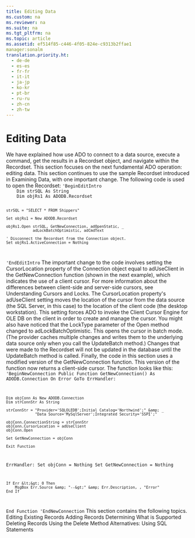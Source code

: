 ```yaml
---
title: Editing Data
ms.custom: na
ms.reviewer: na
ms.suite: na
ms.tgt_pltfrm: na
ms.topic: article
ms.assetid: ef514f85-c446-4f05-824e-c9313b2ffae1
manager:sonalm
translation.priority.ht: 
  - de-de
  - es-es
  - fr-fr
  - it-it
  - ja-jp
  - ko-kr
  - pt-br
  - ru-ru
  - zh-cn
  - zh-tw
---
```

# Editing Data
<?xml version="1.0" encoding="utf-8"?>
<developerReferenceWithoutSyntaxDocument xmlns="http://ddue.schemas.microsoft.com/authoring/2003/5" xmlns:xlink="http://www.w3.org/1999/xlink" xmlns:xsi="http://www.w3.org/2001/XMLSchema-instance" xsi:schemaLocation="http://ddue.schemas.microsoft.com/authoring/2003/5 http://dduestorage.blob.core.windows.net/ddueschema/developer.xsd">
  <introduction>
    <para>We have explained how use ADO to connect to a data source, execute a command, get the results in a <legacyBold>Recordset</legacyBold> object, and navigate within the <legacyBold>Recordset</legacyBold>. This section focuses on the next fundamental ADO operation: editing data.</para>
    <para>This section continues to use the sample <legacyBold>Recordset</legacyBold> introduced in <legacyLink xlink:href="de1d74af-89b6-4f3f-a8c9-07c3e2b3c9a5">Examining Data</legacyLink>, with one important change. The following code is used to open the <legacyBold>Recordset</legacyBold>: </para>
    <code>'BeginEditIntro
    Dim strSQL As String
    Dim objRs1 As ADODB.Recordset
    
    strSQL = "SELECT * FROM Shippers"
    
    Set objRs1 = New ADODB.Recordset
    
    objRs1.Open strSQL, GetNewConnection, adOpenStatic, _
                adLockBatchOptimistic, adCmdText
    
    ' Disconnect the Recordset from the Connection object.
    Set objRs1.ActiveConnection = Nothing
'EndEditIntro</code>
    <para>The important change to the code involves setting the <legacyBold>CursorLocation</legacyBold> property of the <legacyBold>Connection</legacyBold> object equal to <legacyBold>adUseClient</legacyBold> in the <legacyItalic>GetNewConnection</legacyItalic> function (shown in the next example), which indicates the use of a client cursor. For more information about the differences between client-side and server-side cursors, see <legacyLink xlink:href="c1b7d7e6-1707-4ce2-863f-0c6dea967df6">Understanding Cursors and Locks</legacyLink>.</para>
    <para>The <legacyBold>CursorLocation</legacyBold> property's <legacyBold>adUseClient</legacyBold> setting moves the location of the cursor from the data source (the SQL Server, in this case) to the location of the client code (the desktop workstation). This setting forces ADO to invoke the Client Cursor Engine for OLE DB on the client in order to create and manage the cursor.</para>
    <para>You might also have noticed that the <legacyBold>LockType</legacyBold> parameter of the <legacyBold>Open</legacyBold> method changed to <legacyBold>adLockBatchOptimistic</legacyBold>. This opens the cursor in batch mode. (The provider caches multiple changes and writes them to the underlying data source only when you call the <legacyBold>UpdateBatch</legacyBold> method.) Changes that were made to the <legacyBold>Recordset</legacyBold> will not be updated in the database until the <legacyBold>UpdateBatch</legacyBold> method is called.</para>
    <para>Finally, the code in this section uses a modified version of the GetNewConnection function. This version of the function now returns a client-side cursor. The function looks like this:</para>
    <code>'BeginNewConnection
Public Function GetNewConnection() As ADODB.Connection
    On Error GoTo ErrHandler:
    
    Dim objConn As New ADODB.Connection
    Dim strConnStr As String
    
    strConnStr = "Provider='SQLOLEDB';Initial Catalog='Northwind';" &amp; _
                 "Data Source='MySqlServer';Integrated Security='SSPI';"
             
    objConn.ConnectionString = strConnStr
    objConn.CursorLocation = adUseClient
    objConn.Open
    
    Set GetNewConnection = objConn
    
    Exit Function
    
ErrHandler:
    Set objConn = Nothing
    Set GetNewConnection = Nothing
    
    If Err &lt;&gt; 0 Then
        MsgBox Err.Source &amp; "--&gt;" &amp; Err.Description, , "Error"
    End If
End Function
'EndNewConnection</code>
    <para>This section contains the following topics.</para>
    <list class="bullet">
      <listItem>
        <para>
          <legacyLink xlink:href="17ce1263-5897-452a-9ea5-c7f96b33df65">Editing Existing Records</legacyLink>
        </para>
      </listItem>
      <listItem>
        <para>
          <legacyLink xlink:href="dd34669e-6f06-403b-9241-1c85c82aecc2">Adding Records</legacyLink>
        </para>
      </listItem>
      <listItem>
        <para>
          <legacyLink xlink:href="65090cba-6d46-4775-8d61-f6838e7752a6">Determining What is Supported</legacyLink>
        </para>
      </listItem>
      <listItem>
        <para>
          <legacyLink xlink:href="bfed5cfa-7f57-463b-9da2-0c612a079d30">Deleting Records Using the Delete Method</legacyLink>
        </para>
      </listItem>
      <listItem>
        <para>
          <legacyLink xlink:href="8b528b23-063d-45ea-8dea-6a90d4060b20">Alternatives: Using SQL Statements</legacyLink>
        </para>
      </listItem>
    </list>
  </introduction>
  <relatedTopics />
</developerReferenceWithoutSyntaxDocument>